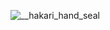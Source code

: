 
![__hakari_hand_seal](https://github.com/0xlakshay/0xlakshay/assets/128704670/0264e963-77da-4320-96ab-5aca017087f9)
